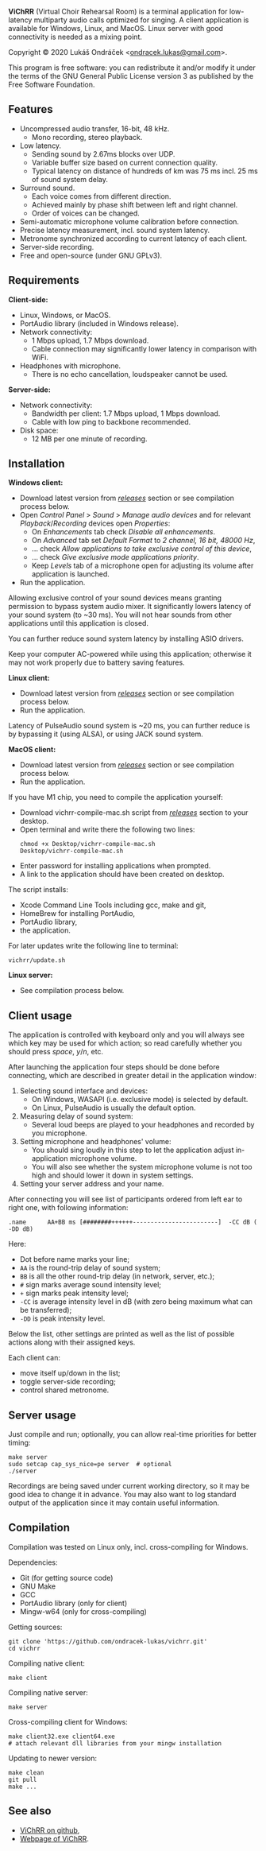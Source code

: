**ViChRR** (Virtual Choir Rehearsal Room)
is a terminal application for low-latency multiparty audio calls optimized for singing.
A client application is available for Windows, Linux, and MacOS.
Linux server with good connectivity is needed as a mixing point.

Copyright © 2020  Lukáš Ondráček <<ondracek.lukas@gmail.com>>.

This program is free software: you can redistribute it and/or modify
it under the terms of the GNU General Public License version 3
as published by the Free Software Foundation.


Features
--------

* Uncompressed audio transfer, 16-bit, 48 kHz.
	* Mono recording, stereo playback.
* Low latency.
	* Sending sound by 2.67ms blocks over UDP.
	* Variable buffer size based on current connection quality.
	* Typical latency on distance of hundreds of km was 75 ms incl. 25 ms of sound system delay.
* Surround sound.
	* Each voice comes from different direction.
	* Achieved mainly by phase shift between left and right channel.
	* Order of voices can be changed.
* Semi-automatic microphone volume calibration before connection.
* Precise latency measurement, incl. sound system latency.
* Metronome synchronized according to current latency of each client.
* Server-side recording.
* Free and open-source (under GNU GPLv3).


Requirements
------------

**Client-side:**

* Linux, Windows, or MacOS.
* PortAudio library (included in Windows release).
* Network connectivity:
	* 1 Mbps upload, 1.7 Mbps download.
	* Cable connection may significantly lower latency in comparison with WiFi.
* Headphones with microphone.
	* There is no echo cancellation, loudspeaker cannot be used.

**Server-side:**

* Network connectivity:
	* Bandwidth per client: 1.7 Mbps upload, 1 Mbps download.
  * Cable with low ping to backbone recommended.
* Disk space:
	* 12 MB per one minute of recording.


Installation
------------

**Windows client:**

* Download latest version from _[releases]_ section or see compilation process below.
* Open _Control Panel_ > _Sound_ > _Manage audio devices_ and for relevant _Playback_/_Recording_ devices open _Properties_:
	* On _Enhancements_ tab check _Disable all enhancements_.
	* On _Advanced_ tab set _Default Format_ to _2 channel, 16 bit, 48000 Hz_,
	* ... check _Allow applications to take exclusive control of this device_,
	* ... check _Give exclusive mode applications priority_.
	* Keep _Levels_ tab of a microphone open for adjusting its volume after application is launched.
* Run the application.

Allowing exclusive control of your sound devices
means granting permission to bypass system audio mixer.
It significantly lowers latency of your sound system (to ~30 ms).
You will not hear sounds from other applications until this application is closed.

You can further reduce sound system latency by installing ASIO drivers.

Keep your computer AC-powered while using this application;
otherwise it may not work properly due to battery saving features.


**Linux client:**

* Download latest version from _[releases]_ section or see compilation process below.
* Run the application.

Latency of PulseAudio sound system is ~20 ms,
you can further reduce is by bypassing it (using ALSA),
or using JACK sound system.


**MacOS client:**

* Download latest version from _[releases]_ section or see compilation process below.
* Run the application.

If you have M1 chip, you need to compile the application yourself:

* Download vichrr-compile-mac.sh script from _[releases]_ section to your desktop.
* Open terminal and write there the following two lines:
    ```
    chmod +x Desktop/vichrr-compile-mac.sh
    Desktop/vichrr-compile-mac.sh
    ```
* Enter password for installing applications when prompted.
* A link to the application should have been created on desktop.

The script installs:
* Xcode Command Line Tools including gcc, make and git,
* HomeBrew for installing PortAudio,
* PortAudio library,
* the application.

For later updates write the following line to terminal:

    vichrr/update.sh


**Linux server:**

* See compilation process below.


Client usage
------------

The application is controlled with keyboard only
and you will always see which key may be used for which action;
so read carefully whether you should press _space_, _y_/_n_, etc.

After launching the application four steps should be done before connecting,
which are described in greater detail in the application window:

1. Selecting sound interface and devices:
	* On Windows, WASAPI (i.e. exclusive mode) is selected by default.
	* On Linux, PulseAudio is usually the default option.
2. Measuring delay of sound system:
	* Several loud beeps are played to your headphones and recorded by you microphone.
3. Setting microphone and headphones' volume:
	* You should sing loudly in this step to let the application adjust in-application microphone volume.
	* You will also see whether the system microphone volume is not too high and should lower it down in system settings.
4. Setting your server address and your name.

After connecting you will see list of participants ordered from left ear to right one,
with following information:

    .name      AA+BB ms [########++++++------------------------]  -CC dB ( -DD dB)

Here:
* Dot before name marks your line;
* `AA` is the round-trip delay of sound system;
* `BB` is all the other round-trip delay (in network, server, etc.);
* `#` sign marks average sound intensity level;
* `+` sign marks peak intensity level;
* `-CC` is average intensity level in dB (with zero being maximum what can be transferred);
* `-DD` is peak intensity level.

Below the list, other settings are printed
as well as the list of possible actions along with their assigned keys.

Each client can:
* move itself up/down in the list;
* toggle server-side recording;
* control shared metronome.


Server usage
------------

Just compile and run;
optionally, you can allow real-time priorities for better timing:

    make server
    sudo setcap cap_sys_nice=pe server  # optional
    ./server

Recordings are being saved under current working directory,
so it may be good idea to change it in advance.
You may also want to log standard output of the application
since it may contain useful information.


Compilation
-----------

Compilation was tested on Linux only, incl. cross-compiling for Windows.

Dependencies:
* Git (for getting source code)
* GNU Make
* GCC
* PortAudio library (only for client)
* Mingw-w64 (only for cross-compiling)

Getting sources:

    git clone 'https://github.com/ondracek-lukas/vichrr.git'
    cd vichrr

Compiling native client:

    make client

Compiling native server:

    make server

Cross-compiling client for Windows:

    make client32.exe client64.exe
    # attach relevant dll libraries from your mingw installation

Updating to newer version:

    make clean
    git pull
    make ...


See also
--------

* [ViChRR on github][1],
* [Webpage of ViChRR][2].

[1]: https://github.com/ondracek-lukas/vichrr
[2]: https://l.ondrac.cz/vichrr
[releases]: https://github.com/ondracek-lukas/vichrr/releases
